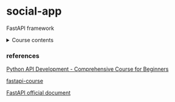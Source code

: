 # social-app
FastAPI framework

<details><summary>Course contents</summary>
<p>
	
	- Intro
	
	- Project Overview
	
	- Mac Python Installation
	
	- Mac VS Code install and setup
	
	- Windows Python Installation
	
	- Windows VS Code install and setup
	
	- Python virtual Env Basics
	
	- Virtual Env on windows
	
	- Virtual Env on Mac
	
	- Install dependencies w/ pip
	
	- Starting FastAPI
	
	- Path Operations
	
	- Intro toman
	
	- HTTP Requests
	
	- Schema Validation with Pydantic
	
	- CRUD Operations
	
	- Storing in Array
	
	- Creating
	
	- Postman Collections & saving requests
	
	- Retrieve One
	
	- Path order Matters
	
	- Changing response Status Codes
	
	- Deleting
	
	- Updating
	
	- Automatic Documentation
	
	- Python packages
	
	- Database Intro
	
	- Postgres Windows Install
	
	- Postgres Mac Install
	
	- Database Schema & Tables
	
	- Managing Postgres with PgAdmin GUI
	
	- Your first SQL Query
	
	- Filter results with "where"
	
	- SQL Operators
	
	- IN
	
	- Pattern matching with LIKE
	
	- Ordering Results
	
	- LIMIT & OFFSET
	
	- Modifying Data
	
	- Setup App Database
	
	- Connecting to database w/ Python
	
	- Database CRUD
	
	- ORM intro
	
	- SQLALCHEMY setup
	
	- Adding CreatedAt Column
	
	- Get All
	
	- Create
	
	- Get by ID
	
	- Delete
	
	- Update
	
	- Pydantic vs ORM Models
	
	- Pydantic Models Deep Dive
	
	- Response Model
	
	- Creating Users Table
	
	- User Registration Path Operation
	
	- Hashing Passwords
	
	- Refractor Hashing Logic
	
	- Get User by ID
	
	- FastAPI Routers
	
	- Router Prefix
	
	- Router Tags
	
	- JWT Token Basics
	
	- Login Process  
	
	- Creating Token
	
	- OAuth2 PasswordRequestForm
	
	- Verify user is Logged In
	
	- Fixing Bugs
	
	- Protecting Routes
	
	- Test Expired Token
	
	- Fetching User in Protected Routes
	
	- Postman advanced Features
	
	- SQL Relationship Basics
	
	- Postgres Foreign Keys
	
	- SQLAlchemy Foreign Keys
	
	- Update Schema to include User
	
	- Assigning Owner id when creating new
	
	- Delete and Update only your own
	
	- Only Retrieving Logged in User's
	
	- Sqlalchemy Relationships
	
	- Query Parameters
	
	- Cleanup our main.py file
	
	- Env Variables
	
	- Vote/Like Theory
	
	- Votes Table
	
	- Votes Sqlalchemy
	
	- Votes Route
	
	- SQL Joins
	
	- Joins in SqlAlchemy
	
	- Get One with Joins
	
	- What is a database migration tool
	
	- Alembic Setup
	
	- Disable SqlAlchemy create Engine
	
	- What is CORS?
	
	- Git PreReqs
	
	- Git Install
	
	- Github
	
	- Heroku intro
	
	- Create Heroku App
	
	- Heroku procfile
	
	- Adding a Postgres database
	
	- Env Variables in Heroku
	
	- Alembic migrations on Heroku Postgres instance
	
	- Pushing changed to production
	
	- Create an Ubuntu VM
	
	- Update packages
	
	- Install Python
	
	- Install Postgres & setup password
	
	- Postgres Config
	
	- Create new user and setup python evironment
	
	- Env Variables
	
	- Alembic migrations on production database
	
	- Gunicorn
	
	- Creating a Systemd service
	
	- NGINX
	
	- Setting up Domain name
	
	- SSL/HTTPS
	
	- NGINX enable
	
	- Firewall
	
	- Pushing code changes to Production
	
	- Dockerfile
	
	- Docker Compose
	
	- Postgres Container
	
	- Bind Mounts
	
	- Dockerhub
	
	- Production vs Development
	
	- Testing Intro
	
	- Writing your first test
	
	- The -s & -v flags
	
	- Testing more functions
	
	- Parametrize
	
	- Testing Classes
	
	- Fixtures
	
	- Combining Fixtures + Parametrize
	
	- Testing Exceptions
	
	- FastAPI TestClient
	
	- Pytest flags
	
	- Test create user
	
	- Setup testing database
	
	- Create & destroy database after each test
	
	- More Fixtures to handle database interaction
	
	- Trailing slashes in path
	
	- Fixture scope
	
	- Test user fixture
	
	- Test/validate token
	
	- Conftest.py
	
	- Testing
	
	- CI/CD intro
	
	- Github Actions
	
	- Creating Jobs
	
	- setup python/dependencies/pytest
	
	- Env variables
	
	- Github Secrets
	
	- Testing database
	
	- Building Docker images
	
	- Deploy to heroku
	
	- Failing tests in pipeline
	
	- Deploy to Ubuntu
</p>
</details>

### references

[Python API Development - Comprehensive Course for Beginners](https://www.youtube.com/watch?v=0sOvCWFmrtA)

[fastapi-course](https://github.com/Sanjeev-Thiyagarajan/fastapi-course)

[FastAPI official document]()